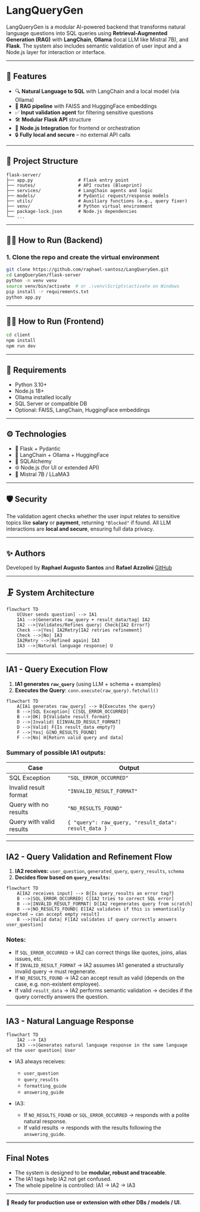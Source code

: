 # LangQueryGen

LangQueryGen is a modular AI-powered backend that transforms natural language questions into SQL queries using **Retrieval-Augmented Generation (RAG)** with **LangChain**, **Ollama** (local LLM like Mistral 7B), and **Flask**. The system also includes semantic validation of user input and a Node.js layer for interaction or interface.

---

## 🚀 Features

* 🔍 **Natural Language to SQL** with LangChain and a local model (via Ollama)
* 🧠 **RAG pipeline** with FAISS and HuggingFace embeddings
* ✅ **Input validation agent** for filtering sensitive questions
* 🛠️ **Modular Flask API** structure
* 🧩 **Node.js Integration** for frontend or orchestration
* 🔒 **Fully local and secure** – no external API calls

---

## 📁 Project Structure

```
flask-server/
├── app.py                 # Flask entry point
├── routes/                # API routes (Blueprint)
├── services/              # LangChain agents and logic
├── models/                # Pydantic request/response models
├── utils/                 # Auxiliary functions (e.g., query fixer)
├── venv/                  # Python virtual environment
├── package-lock.json      # Node.js dependencies
└── ...
```

---

## 👩‍💻 How to Run (Backend)

### 1. Clone the repo and create the virtual environment

```bash
git clone https://github.com/raphael-santosz/LangQueryGen.git
cd LangQueryGen/flask-server
python -m venv venv
source venv/bin/activate  # or .\venv\Scripts\activate on Windows
pip install -r requirements.txt
python app.py
```

---

## 👩‍💻 How to Run (Frontend)

```bash
cd client
npm install
npm run dev
```

---

## 📆 Requirements

* Python 3.10+
* Node.js 18+
* Ollama installed locally
* SQL Server or compatible DB
* Optional: FAISS, LangChain, HuggingFace embeddings

---

## ⚙️ Technologies

* 🐍 Flask + Pydantic
* 🧠 LangChain + Ollama + HuggingFace
* 🫮 SQLAlchemy
* 🌐 Node.js (for UI or extended API)
* 🧠 Mistral 7B / LLaMA3

---

## 🛡️ Security

The validation agent checks whether the user input relates to sensitive topics like **salary** or **payment**, returning `"Blocked"` if found.
All LLM interactions are **local and secure**, ensuring full data privacy.

---

## ✨ Authors

Developed by **Raphael Augusto Santos** and **Rafael Azzolini**
[GitHub](https://github.com/raphael-santosz)

---

## 🗜️ System Architecture

```mermaid
flowchart TD
    U[User sends question] --> IA1
    IA1 -->|Generates raw_query + result_data/tag| IA2
    IA2 -->|Validates/Refines query| Check{IA2 Error?}
    Check -->|Yes| IA2Retry[IA2 retries refinement]
    Check -->|No| IA3
    IA2Retry -->|Refined again| IA3
    IA3 -->|Natural language response| U
```

---

## IA1 - Query Execution Flow

1. **IA1 generates `raw_query`** (using LLM + schema + examples)
2. **Executes the Query**: `conn.execute(raw_query).fetchall()`

```mermaid
flowchart TD
    A[IA1 generates raw_query] --> B{Executes the query}
    B -->|SQL Exception| C[SQL_ERROR_OCCURRED]
    B -->|OK| D{Validate result format}
    D -->|Invalid| E[INVALID_RESULT_FORMAT]
    D -->|Valid| F{Is result_data empty?}
    F -->|Yes| G[NO_RESULTS_FOUND]
    F -->|No| H[Return valid query and data]
```

### Summary of possible IA1 outputs:

| Case                     | Output                                               |
| ------------------------ | ---------------------------------------------------- |
| SQL Exception            | `"SQL_ERROR_OCCURRED"`                               |
| Invalid result format    | `"INVALID_RESULT_FORMAT"`                            |
| Query with no results    | `"NO_RESULTS_FOUND"`                                 |
| Query with valid results | `{ "query": raw_query, "result_data": result_data }` |

---

## IA2 - Query Validation and Refinement Flow

1. **IA2 receives:** `user_question`, `generated_query`, `query_results`, `schema`
2. **Decides flow based on `query_results`:**

```mermaid
flowchart TD
    A[IA2 receives input] --> B{Is query_results an error tag?}
    B -->|SQL_ERROR_OCCURRED| C[IA2 tries to correct SQL error]
    B -->|INVALID_RESULT_FORMAT| D[IA2 regenerates query from scratch]
    B -->|NO_RESULTS_FOUND| E[IA2 validates if this is semantically expected → can accept empty result]
    B -->|Valid data| F[IA2 validates if query correctly answers user_question]
```

### Notes:

* If `SQL_ERROR_OCCURRED` → IA2 can correct things like quotes, joins, alias issues, etc.
* If `INVALID_RESULT_FORMAT` → IA2 assumes IA1 generated a structurally invalid query → must regenerate.
* If `NO_RESULTS_FOUND` → IA2 can accept result as valid (depends on the case, e.g. non-existent employee).
* If valid `result_data` → IA2 performs semantic validation → decides if the query correctly answers the question.

---

## IA3 - Natural Language Response

```mermaid
flowchart TD
    IA2 --> IA3
    IA3 -->|Generates natural language response in the same language of the user question| User
```

* IA3 always receives:

  * `user_question`
  * `query_results`
  * `formatting_guide`
  * `answering_guide`

* IA3:

  * If `NO_RESULTS_FOUND` or `SQL_ERROR_OCCURRED` → responds with a polite natural response.
  * If valid results → responds with the results following the `answering_guide`.

---

## Final Notes

* The system is designed to be **modular, robust and traceable**.
* The IA1 tags help IA2 not get confused.
* The whole pipeline is controlled: IA1 → IA2 → IA3

---

🚀 **Ready for production use or extension with other DBs / models / UI.**
